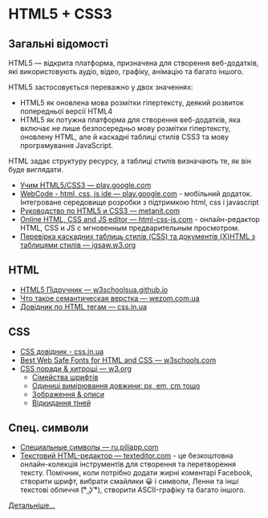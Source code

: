 # HTML5 + CSS3

## Загальні відомості

HTML5 — відкрита платформа, призначена для створення веб-додатків, які використовують аудіо, відео, графіку, анімацію та багато іншого.

HTML5 застосовується переважно у двох значеннях:

- HTML5 як оновлена мова розмітки гіпертексту, деякий розвиток попередньої версії HTML4
- HTML5 як потужна платформа для створення веб-додатків, яка включає не лише безпосередньо мову розмітки гіпертексту, оновлену HTML, але й каскадні таблиці стилів CSS3 та мову програмування JavaScript.

HTML задає структуру ресурсу, а таблиці стилів визначають те, як він буде виглядати.

- [Учим HTML5/CSS3 — play.google.com](https://play.google.com/store/apps/details?id=tj.itideas.html5css3&hl=ru&gl=US)
- [WebCode - html, css, js ide — play.google.com](https://play.google.com/store/apps/details?id=com.qamar.ide.web) - мобільний додаток. Iнтегроване середовище розробки з підтримкою html, css і javascript 
- [Руководство по HTML5 и CSS3 — metanit.com](https://metanit.com/web/html5/)
- [Online HTML, CSS and JS editor — html-css-js.com](https://html-css-js.com/) - онлайн-редактор HTML, CSS и JS с мгновенным предварительным просмотром.
- [Перевірка каскадних таблиць стилів (CSS) та документів (X)HTML з таблицями стилів — igsaw.w3.org](https://jigsaw.w3.org/css-validator/#validate_by_upload)

## HTML

- [HTML5 Підручник — w3schoolsua.github.io](https://w3schoolsua.github.io/html/)
- [Что такое семантическая верстка — wezom.com.ua](https://wezom.com.ua/blog/chto-takoe-semanticheskaya-verstka)
- [Довідник по HTML тегам — css.in.ua](https://css.in.ua/html/tags)

## CSS

- [CSS довідник - css.in.ua](https://css.in.ua/css/properties)
- [Best Web Safe Fonts for HTML and CSS — w3schools.com](https://www.w3schools.com/cssref/css_websafe_fonts.php#)
- [CSS поради & хитрощі — w3.org](https://www.w3.org/Style/Examples/007/)
  - [Cімейства шрифтів](https://www.w3.org/Style/Examples/007/fonts)
  - [Одиниці вимірювання довжини: px, em, cm тощо](https://www.w3.org/Style/Examples/007/units.uk.html)
  - [Зображення & описи](https://www.w3.org/Style/Examples/007/figures)
  - [Відкидання тіней](https://www.w3.org/Style/Examples/007/shadows)

## Спец. символи

- [Специальные символы — ru.piliapp.com](https://ru.piliapp.com/symbol/)
- [Текстовий HTML-редактор — texteditor.com](https://texteditor.com/html/editor/) - це безкоштовна онлайн-колекція інструментів для створення та перетворення тексту. Помічник, коли потрібно додати жирні коментарі Facebook, створити шрифт, вибрати смайлики 😀 і символи, Ленни та інші текстові обличчя (͡° ͜ʖ ͡°), створити ASCII-графіку та багато іншого.

[Детальніше...](/docs/documentation/html-special-characters.md)